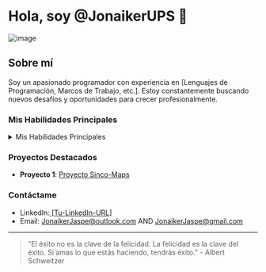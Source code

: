# Hola, soy @JonaikerUPS 👋
![image](https://github.com/JonaikerUPS/JonaikerUPS/assets/161357077/12453b05-c399-48dc-ad2c-6daf09958976)

## Sobre mí

Soy un apasionado programador con experiencia en [Lenguajes de Programación, Marcos de Trabajo, etc.]. Estoy constantemente buscando nuevos desafíos y oportunidades para crecer profesionalmente.

### Mis Habilidades Principales

<details>
<summary>Mis Habilidades Principales</summary>

| Rank | Habilidades |
|-----:|-------------|
|     1| JavaScript  |
|     2| NODE        |
|     3| Python      |
|     4| SQL         |
|     5| MongoDB     |
|     6| React       |
|     7| HTML        |
|     8| CSS         |

</details>

### Proyectos Destacados

- **Proyecto  1**: [Proyecto Sinco-Maps](https://www.sinco.gob.ve/sinco/search/project/mapa/)


### Contáctame

- LinkedIn:[ [Tu-LinkedIn-URL]](https://www.linkedin.com/in/jonaikerjaspe/)
- Email: JonaikerJaspe@outlook.com AND JonaikerJaspe@gmail.com

---

> "El éxito no es la clave de la felicidad. La felicidad es la clave del éxito. Si amas lo que estás haciendo, tendrás éxito." - Albert Schweitzer

<!-- TODO: Actualizar README con más detalles sobre proyectos futuros -->
